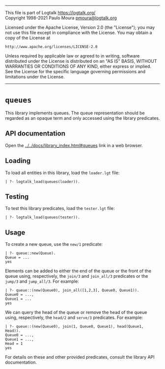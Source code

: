 ________________________________________________________________________

This file is part of Logtalk <https://logtalk.org/>  
Copyright 1998-2021 Paulo Moura <pmoura@logtalk.org>

Licensed under the Apache License, Version 2.0 (the "License");
you may not use this file except in compliance with the License.
You may obtain a copy of the License at

    http://www.apache.org/licenses/LICENSE-2.0

Unless required by applicable law or agreed to in writing, software
distributed under the License is distributed on an "AS IS" BASIS,
WITHOUT WARRANTIES OR CONDITIONS OF ANY KIND, either express or implied.
See the License for the specific language governing permissions and
limitations under the License.
________________________________________________________________________


`queues`
========

This library implements queues. The queue representation should be regarded
as an opaque term and only accessed using the library predicates.


API documentation
-----------------

Open the [../../docs/library_index.html#queues](../../docs/library_index.html#queues)
link in a web browser.


Loading
-------

To load all entities in this library, load the `loader.lgt` file:

	| ?- logtalk_load(queues(loader)).


Testing
-------

To test this library predicates, load the `tester.lgt` file:

	| ?- logtalk_load(queues(tester)).


Usage
-----

To create a new queue, use the `new/1` predicate:

	| ?- queue::new(Queue).
	Queue = ...
	yes

Elements can be added to either the end of the queue or the front of the
queue using, respectively, the `join/3` and `join_all/3` predicates or the
`jump/3` and `jump_all/3`. For example:

	| ?- queue::(new(Queue0), join_all([1,2,3], Queue0, Queue1)).
	Queue0 = ...,
	Queue1 = ...
	yes
	
We can query the head of the queue or remove the head of the queue using,
respectively, the `head/2` and `serve/3` predicates. For example:

	| ?- queue::(new(Queue0), join(1, Queue0, Queue1), head(Queue1, Head)).
	Queue0 = ...,
	Queue1 = ...,
	Head = 1
	yes

For details on these and other provided predicates, consult the library
API documentation.
